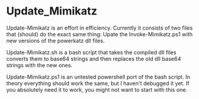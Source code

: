 # Update_Mimikatz
Update-Mimikatz is an effort in efficiency.  Currently it consists of two files that (should) do the exact same thing: Upate the Invoke-Mimikatz.ps1 with new versions of the powerkatz dll files.

Update-Mimikatz.sh is a bash script that takes the compiled dll files converts them to base64 strings and then replaces the old dll base64 strings with the new ones.  

Update-Mimikatz.ps1 is an untested powershell port of the bash script. In theory everything should work the same, but I haven't debugged it yet.  If you absolutely need it to work, you might not want to start with this one.

